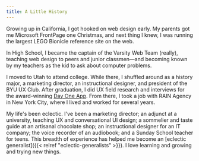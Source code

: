 ```yaml
---
title: A Little History
---
```


Growing up in California, I got hooked on web design early. My parents got me Microsoft FrontPage one Christmas, and next thing I knew, I was running the largest LEGO Bionicle reference site on the web.

In High School, I became the captain of the Varsity Web Team (really), teaching web design to peers and junior classmen—and becoming known by my teachers as the kid to ask about computer problems.

I moved to Utah to attend college. While there, I shuffled around as a history major, a marketing director, an instructional designer, and president of the BYU UX Club. After graduation, I did UX field research and interviews for the award-winning [Day One App](https://dayoneapp.com/). From there, I took a job with RAIN Agency in New York City, where I lived and worked for several years.

My life's been eclectic. I've been a marketing director; an adjunct at a university, teaching UX and conversational UI design; a sommelier and taste guide at an artisanal chocolate shop; an instructional designer for an IT company; the voice recorder of an audiobook; and a Sunday School teacher for teens. This breadth of experience has helped me become an [eclectic generalist]({{< relref "eclectic-generalists" >}}). I love learning and growing and trying new things.